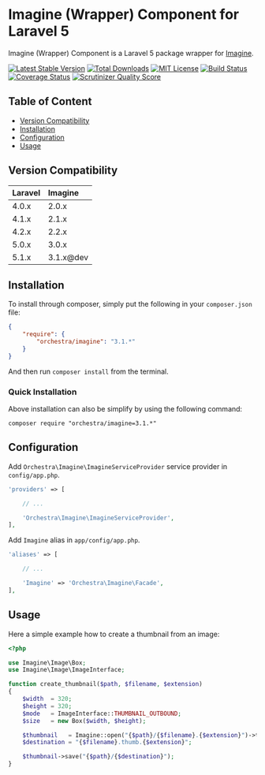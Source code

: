 Imagine (Wrapper) Component for Laravel 5
==============

Imagine (Wrapper) Component is a Laravel 5 package wrapper for [Imagine](https://github.com/avalanche123/Imagine).

[![Latest Stable Version](https://img.shields.io/github/release/orchestral/imagine.svg?style=flat)](https://packagist.org/packages/orchestra/imagine)
[![Total Downloads](https://img.shields.io/packagist/dt/orchestra/imagine.svg?style=flat)](https://packagist.org/packages/orchestra/imagine)
[![MIT License](https://img.shields.io/packagist/l/orchestra/imagine.svg?style=flat)](https://packagist.org/packages/orchestra/imagine)
[![Build Status](https://img.shields.io/travis/orchestral/imagine/master.svg?style=flat)](https://travis-ci.org/orchestral/imagine)
[![Coverage Status](https://img.shields.io/coveralls/orchestral/imagine/master.svg?style=flat)](https://coveralls.io/r/orchestral/imagine?branch=master)
[![Scrutinizer Quality Score](https://img.shields.io/scrutinizer/g/orchestral/imagine/master.svg?style=flat)](https://scrutinizer-ci.com/g/orchestral/imagine/)

## Table of Content

* [Version Compatibility](#version-compatibility)
* [Installation](#installation)
* [Configuration](#configuration)
* [Usage](#usage)

## Version Compatibility

Laravel    | Imagine
:----------|:----------
 4.0.x     | 2.0.x
 4.1.x     | 2.1.x
 4.2.x     | 2.2.x
 5.0.x     | 3.0.x
 5.1.x     | 3.1.x@dev

## Installation

To install through composer, simply put the following in your `composer.json` file:

```json
{
	"require": {
		"orchestra/imagine": "3.1.*"
	}
}
```

And then run `composer install` from the terminal.

### Quick Installation

Above installation can also be simplify by using the following command:

	composer require "orchestra/imagine=3.1.*"

## Configuration

Add `Orchestra\Imagine\ImagineServiceProvider` service provider in `config/app.php`.

```php
'providers' => [

	// ...

	'Orchestra\Imagine\ImagineServiceProvider',
],
```

Add `Imagine` alias in `app/config/app.php`.

```php
'aliases' => [

	// ...

	'Imagine' => 'Orchestra\Imagine\Facade',
],
```

## Usage

Here a simple example how to create a thumbnail from an image:

```php
<?php

use Imagine\Image\Box;
use Imagine\Image\ImageInterface;

function create_thumbnail($path, $filename, $extension)
{
    $width  = 320;
    $height = 320;
    $mode   = ImageInterface::THUMBNAIL_OUTBOUND;
    $size   = new Box($width, $height);

    $thumbnail   = Imagine::open("{$path}/{$filename}.{$extension}")->thumbnail($size, $mode);
    $destination = "{$filename}.thumb.{$extension}";

    $thumbnail->save("{$path}/{$destination}");
}
```
